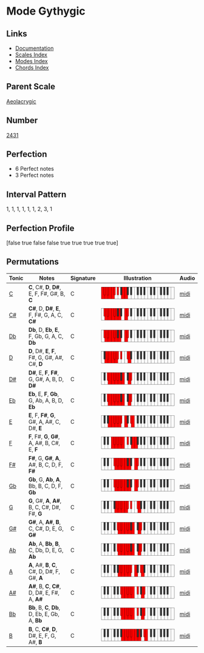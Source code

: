# Mode Gythygic

## Links

- [Documentation](index.md)
- [Scales Index](Scales.md)
- [Modes Index](Modes.md)
- [Chords Index](Chords.md)

## Parent Scale

[Aeolacrygic](ScaleAeolacrygic.md)

## Number

[2431](https://ianring.com/musictheory/scales/2431)

## Perfection

- 6 Perfect notes
- 3 Perfect notes

## Interval Pattern

1, 1, 1, 1, 1, 1, 2, 3, 1

## Perfection Profile

[false true false false true true true true true]

## Permutations

| Tonic | Notes | Signature | Illustration | Audio |
|-------|-------|-----------|--------------|-------|
| [C](ModeCNaturalGythygic.md) | **C**, C#, **D**, **D#**, E, F, F#, G#, B, **C** | C | ![CNaturalGythygic](ModeCNaturalGythygic.png) | [midi](https://github.com/edipermadi/music/blob/main/docs/ModeCNaturalGythygic.mid?raw=true) |
| [C#](ModeCSharpGythygic.md) | **C#**, D, **D#**, **E**, F, F#, G, A, C, **C#** | C | ![CSharpGythygic](ModeCSharpGythygic.png) | [midi](https://github.com/edipermadi/music/blob/main/docs/ModeCSharpGythygic.mid?raw=true) |
| [Db](ModeDFlatGythygic.md) | **Db**, D, **Eb**, **E**, F, Gb, G, A, C, **Db** | C | ![DFlatGythygic](ModeDFlatGythygic.png) | [midi](https://github.com/edipermadi/music/blob/main/docs/ModeDFlatGythygic.mid?raw=true) |
| [D](ModeDNaturalGythygic.md) | **D**, D#, **E**, **F**, F#, G, G#, A#, C#, **D** | C | ![DNaturalGythygic](ModeDNaturalGythygic.png) | [midi](https://github.com/edipermadi/music/blob/main/docs/ModeDNaturalGythygic.mid?raw=true) |
| [D#](ModeDSharpGythygic.md) | **D#**, E, **F**, **F#**, G, G#, A, B, D, **D#** | C | ![DSharpGythygic](ModeDSharpGythygic.png) | [midi](https://github.com/edipermadi/music/blob/main/docs/ModeDSharpGythygic.mid?raw=true) |
| [Eb](ModeEFlatGythygic.md) | **Eb**, E, **F**, **Gb**, G, Ab, A, B, D, **Eb** | C | ![EFlatGythygic](ModeEFlatGythygic.png) | [midi](https://github.com/edipermadi/music/blob/main/docs/ModeEFlatGythygic.mid?raw=true) |
| [E](ModeENaturalGythygic.md) | **E**, F, **F#**, **G**, G#, A, A#, C, D#, **E** | C | ![ENaturalGythygic](ModeENaturalGythygic.png) | [midi](https://github.com/edipermadi/music/blob/main/docs/ModeENaturalGythygic.mid?raw=true) |
| [F](ModeFNaturalGythygic.md) | **F**, F#, **G**, **G#**, A, A#, B, C#, E, **F** | C | ![FNaturalGythygic](ModeFNaturalGythygic.png) | [midi](https://github.com/edipermadi/music/blob/main/docs/ModeFNaturalGythygic.mid?raw=true) |
| [F#](ModeFSharpGythygic.md) | **F#**, G, **G#**, **A**, A#, B, C, D, F, **F#** | C | ![FSharpGythygic](ModeFSharpGythygic.png) | [midi](https://github.com/edipermadi/music/blob/main/docs/ModeFSharpGythygic.mid?raw=true) |
| [Gb](ModeGFlatGythygic.md) | **Gb**, G, **Ab**, **A**, Bb, B, C, D, F, **Gb** | C | ![GFlatGythygic](ModeGFlatGythygic.png) | [midi](https://github.com/edipermadi/music/blob/main/docs/ModeGFlatGythygic.mid?raw=true) |
| [G](ModeGNaturalGythygic.md) | **G**, G#, **A**, **A#**, B, C, C#, D#, F#, **G** | C | ![GNaturalGythygic](ModeGNaturalGythygic.png) | [midi](https://github.com/edipermadi/music/blob/main/docs/ModeGNaturalGythygic.mid?raw=true) |
| [G#](ModeGSharpGythygic.md) | **G#**, A, **A#**, **B**, C, C#, D, E, G, **G#** | C | ![GSharpGythygic](ModeGSharpGythygic.png) | [midi](https://github.com/edipermadi/music/blob/main/docs/ModeGSharpGythygic.mid?raw=true) |
| [Ab](ModeAFlatGythygic.md) | **Ab**, A, **Bb**, **B**, C, Db, D, E, G, **Ab** | C | ![AFlatGythygic](ModeAFlatGythygic.png) | [midi](https://github.com/edipermadi/music/blob/main/docs/ModeAFlatGythygic.mid?raw=true) |
| [A](ModeANaturalGythygic.md) | **A**, A#, **B**, **C**, C#, D, D#, F, G#, **A** | C | ![ANaturalGythygic](ModeANaturalGythygic.png) | [midi](https://github.com/edipermadi/music/blob/main/docs/ModeANaturalGythygic.mid?raw=true) |
| [A#](ModeASharpGythygic.md) | **A#**, B, **C**, **C#**, D, D#, E, F#, A, **A#** | C | ![ASharpGythygic](ModeASharpGythygic.png) | [midi](https://github.com/edipermadi/music/blob/main/docs/ModeASharpGythygic.mid?raw=true) |
| [Bb](ModeBFlatGythygic.md) | **Bb**, B, **C**, **Db**, D, Eb, E, Gb, A, **Bb** | C | ![BFlatGythygic](ModeBFlatGythygic.png) | [midi](https://github.com/edipermadi/music/blob/main/docs/ModeBFlatGythygic.mid?raw=true) |
| [B](ModeBNaturalGythygic.md) | **B**, C, **C#**, **D**, D#, E, F, G, A#, **B** | C | ![BNaturalGythygic](ModeBNaturalGythygic.png) | [midi](https://github.com/edipermadi/music/blob/main/docs/ModeBNaturalGythygic.mid?raw=true) |
